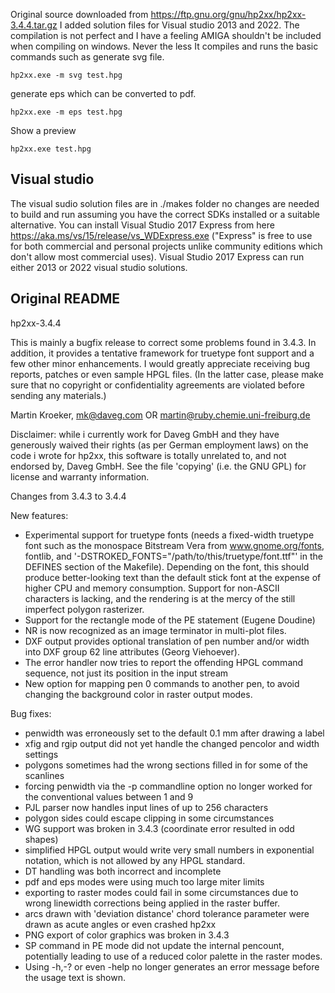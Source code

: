 Original source downloaded from https://ftp.gnu.org/gnu/hp2xx/hp2xx-3.4.4.tar.gz
I added solution files for Visual studio 2013 and 2022. The compilation is not perfect and I have a feeling AMIGA shouldn't be included when compiling on windows. Never the less It compiles and runs the basic commands such as 
generate svg file.
```
hp2xx.exe -m svg test.hpg
```
generate eps which can be converted to pdf.
```
hp2xx.exe -m eps test.hpg
```
Show a preview
```
hp2xx.exe test.hpg 
```

## Visual studio
The visual sudio solution files are in ./makes folder no changes are needed to build and run assuming you have the correct SDKs installed or a suitable alternative. You can install Visual Studio 2017 Express from here https://aka.ms/vs/15/release/vs_WDExpress.exe ("Express" is free to use for both commercial and personal projects unlike community editions which don't allow most commercial uses). Visual Studio 2017 Express can run either 2013 or 2022 visual studio solutions. 

## Original README
hp2xx-3.4.4 

This is mainly a bugfix release to correct some problems found in 3.4.3.
In addition, it provides a tentative framework for truetype font support
and a few other minor enhancements.
I would greatly appreciate receiving bug reports, patches or even sample 
HPGL files. (In the latter case, please make sure that no copyright or 
confidentiality agreements are violated before sending any materials.)

Martin Kroeker, 
mk@daveg.com OR martin@ruby.chemie.uni-freiburg.de

Disclaimer: while i currently work for Daveg GmbH and they have generously 
            waived their rights (as per German employment laws) on the code 
            i wrote for hp2xx, this software is totally unrelated to, and 
            not endorsed by, Daveg GmbH. 
See the file 'copying' (i.e. the GNU GPL) for license and warranty
information.



Changes from 3.4.3 to 3.4.4

New features:

- Experimental support for truetype fonts (needs a fixed-width truetype
  font such as the monospace Bitstream Vera from www.gnome.org/fonts,
  fontlib, and '-DSTROKED_FONTS=\"/path/to/this/truetype/font.ttf\"' in the
  DEFINES section of the Makefile). Depending on the font, this should 
  produce better-looking text than the default stick font at the expense
  of higher CPU and memory consumption. Support for non-ASCII characters
  is lacking, and the rendering is at the mercy of the still imperfect
  polygon rasterizer. 
- Support for the rectangle mode of the PE statement (Eugene Doudine)
- NR is now recognized as an image terminator in multi-plot files.
- DXF output provides optional translation of pen number and/or width
  into DXF group 62 line attributes (Georg Viehoever).
- The error handler now tries to report the offending HPGL command sequence,
  not just its position in the input stream
- New option for mapping pen 0 commands to another pen, to avoid changing
  the background color in raster output modes.

Bug fixes:

- penwidth was erroneously set to the default 0.1 mm after drawing a label
- xfig and rgip output did not yet handle the changed pencolor and width
  settings
- polygons sometimes had the wrong sections filled in for some of the 
  scanlines
- forcing penwidth via the -p commandline option no longer worked for 
  the conventional values between 1 and 9 
- PJL parser now handles input lines of up to 256 characters 
- polygon sides could escape clipping in some circumstances
- WG support was broken in 3.4.3 (coordinate error resulted in odd shapes)
- simplified HPGL output would write very small numbers in exponential
  notation, which is not allowed by any HPGL standard.
- DT handling was both incorrect and incomplete
- pdf and eps modes were using much too large miter limits
- exporting to raster modes could fail in some circumstances due to 
  wrong linewidth corrections being applied in the raster buffer.
- arcs drawn with 'deviation distance' chord tolerance parameter were
  drawn as acute angles or even crashed hp2xx
- PNG export of color graphics was broken in 3.4.3
- SP command in PE mode did not update the internal pencount, potentially
  leading to use of a reduced color palette in the raster modes.
- Using -h,-? or even -help no longer generates an error message before the
  usage text is shown.
